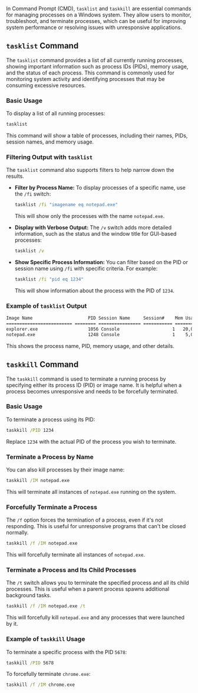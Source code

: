 In Command Prompt (CMD), `tasklist` and `taskkill` are essential commands for managing processes on a Windows system. They allow users to monitor, troubleshoot, and terminate processes, which can be useful for improving system performance or resolving issues with unresponsive applications.

## `tasklist` Command

The `tasklist` command provides a list of all currently running processes, showing important information such as process IDs (PIDs), memory usage, and the status of each process. This command is commonly used for monitoring system activity and identifying processes that may be consuming excessive resources.

### Basic Usage

To display a list of all running processes:

```cmd
tasklist
```

This command will show a table of processes, including their names, PIDs, session names, and memory usage.

### Filtering Output with `tasklist`

The `tasklist` command also supports filters to help narrow down the results.

- **Filter by Process Name:** To display processes of a specific name, use the `/fi` switch:
    
    ```cmd
    tasklist /fi "imagename eq notepad.exe"
    ```
    
    This will show only the processes with the name `notepad.exe`.
    
- **Display with Verbose Output:** The `/v` switch adds more detailed information, such as the status and the window title for GUI-based processes:
    
    ```cmd
    tasklist /v
    ```
    
- **Show Specific Process Information:** You can filter based on the PID or session name using `/fi` with specific criteria. For example:
    
    ```cmd
    tasklist /fi "pid eq 1234"
    ```
    
    This will show information about the process with the PID of `1234`.
    

### Example of `tasklist` Output

```cmd
Image Name                     PID Session Name     Session#    Mem Usage
========================= ======== ================ =========== ============
explorer.exe                   1056 Console                    1   20,000 K
notepad.exe                    1248 Console                    1    5,000 K
```

This shows the process name, PID, memory usage, and other details.

## `taskkill` Command

The `taskkill` command is used to terminate a running process by specifying either its process ID (PID) or image name. It is helpful when a process becomes unresponsive and needs to be forcefully terminated.

### Basic Usage

To terminate a process using its PID:

```cmd
taskkill /PID 1234
```

Replace `1234` with the actual PID of the process you wish to terminate.

### Terminate a Process by Name

You can also kill processes by their image name:

```cmd
taskkill /IM notepad.exe
```

This will terminate all instances of `notepad.exe` running on the system.

### Forcefully Terminate a Process

The `/f` option forces the termination of a process, even if it's not responding. This is useful for unresponsive programs that can't be closed normally.

```cmd
taskkill /f /IM notepad.exe
```

This will forcefully terminate all instances of `notepad.exe`.

### Terminate a Process and Its Child Processes

The `/t` switch allows you to terminate the specified process and all its child processes. This is useful when a parent process spawns additional background tasks.

```cmd
taskkill /f /IM notepad.exe /t
```

This will forcefully kill `notepad.exe` and any processes that were launched by it.

### Example of `taskkill` Usage

To terminate a specific process with the PID `5678`:

```cmd
taskkill /PID 5678
```

To forcefully terminate `chrome.exe`:

```cmd
taskkill /f /IM chrome.exe
```